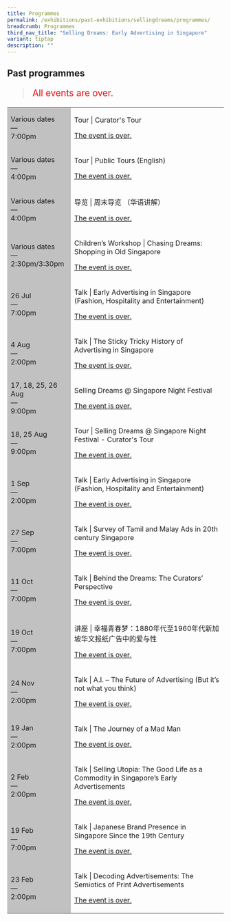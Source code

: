 ```yaml
---
title: Programmes
permalink: /exhibitions/past-exhibitions/sellingdreams/programmes/
breadcrumb: Programmes
third_nav_title: "Selling Dreams: Early Advertising in Singapore"
variant: tiptap
description: ""
---
```

<section class="section__progs">

<div class="container__description">
    <div class="row">
        <div class="col is-10-mobile">

<h2>Past programmes</h2>

<blockquote style="color: #E21216; font-size: 150%;">All events are over.</blockquote>

<table class="table table-v">
    <tbody><tr>
        <td style="background-color: #c1c1c1;">Various dates<br>
            —<br>
            7:00pm</td>
        <td>
            <p>Tour | Curator's Tour</p>
            <p><a href="/programmes/sellingdreams/curator-tours/">The event is over.</a></p>
        </td>
    </tr>    
    <tr>
        <td style="background-color: #c1c1c1;">Various dates<br>
            —<br>
            4:00pm</td>
        <td>
            <p>Tour | Public Tours (English)</p>
            <p><a href="/programmes/sellingdreams/public-tours/">The event is over.</a></p>
        </td>
    </tr>    
    <tr>
        <td style="background-color: #c1c1c1;">Various dates<br>
            —<br>
            4:00pm</td>
        <td>
            <p>导览 | 周末导览 （华语讲解）</p>
            <p><a href="/programmes/sellingdreams/public-tours/">The event is over.</a></p>
        </td>
    </tr>      
    <tr>
        <td style="background-color: #c1c1c1;">Various dates<br>
            —<br>
            2:30pm/3:30pm</td>
        <td>
            <p>Children’s Workshop | Chasing Dreams: Shopping in Old Singapore</p>
            <p><a href="/programmes/sellingdreams/children-workshops/">The event is over.</a></p>
        </td>
    </tr>         
    <tr>
        <td style="background-color: #c1c1c1;">26 Jul<br>
            —<br>
            7:00pm</td>
        <td>
            <p>Talk | Early Advertising in Singapore (Fashion, Hospitality and Entertainment)</p>
            <p><a href="/programmes/sellingdreams/20180726-talk/">The event is over.</a></p>
        </td>
    </tr>     
    <tr>
        <td style="background-color: #c1c1c1;">4 Aug<br>
            —<br>
            2:00pm</td>
        <td>
            <p>Talk | The Sticky Tricky History of Advertising in Singapore</p>
            <p><a href="/programmes/sellingdreams/20180804-talk/">The event is over.</a></p>
        </td>
    </tr>     
    <tr>
        <td style="background-color: #c1c1c1;">17, 18, 25, 26 Aug<br>
            —<br>
            9:00pm</td>
        <td>
            <p>Selling Dreams @ Singapore Night Festival</p>
            <p><a href="/programmes/sellingdreams/nightfest/">The event is over.</a></p>
        </td>
    </tr>     
    <tr>
        <td style="background-color: #c1c1c1;">18, 25 Aug<br>
            —<br>
            9:00pm</td>
        <td>
            <p>Tour | Selling Dreams @ Singapore Night Festival - Curator's Tour</p>
            <p><a href="/programmes/sellingdreams/nightfest/">The event is over.</a></p>
        </td>
    </tr>     
    <tr>
        <td style="background-color: #c1c1c1;">1 Sep<br>
            —<br>
            2:00pm</td>
        <td>
            <p>Talk | Early Advertising in Singapore (Fashion, Hospitality and Entertainment)</p>
            <p><a href="/programmes/sellingdreams/20180901-talk/">The event is over.</a></p>
        </td>
    </tr>     
    <tr>
        <td style="background-color: #c1c1c1;">27 Sep<br>
            —<br>
            7:00pm</td>
        <td>
            <p>Talk | Survey of Tamil and Malay Ads in 20th century Singapore</p>
            <p><a href="/programmes/sellingdreams/20180927-talk/">The event is over.</a></p>
        </td>
    </tr>     
    <tr>
        <td style="background-color: #c1c1c1;">11 Oct<br>
            —<br>
            7:00pm</td>
        <td>
            <p>Talk | Behind the Dreams: The Curators’ Perspective</p>
            <p><a href="/programmes/sellingdreams/20181011-talk/">The event is over.</a></p>
        </td>
    </tr>     
    <tr>
        <td style="background-color: #c1c1c1;">19 Oct<br>
            —<br>
            7:00pm</td>
        <td>
            <p>讲座 | 幸福青春梦：1880年代至1960年代新加坡华文报纸广告中的爱与性</p>
            <p><a href="/programmes/sellingdreams/20181019-talk/">The event is over.</a></p>
        </td>
    </tr>     
    <tr>
        <td style="background-color: #c1c1c1;">24 Nov<br>
            —<br>
            2:00pm</td>
        <td>
            <p>Talk | A.I. – The Future of Advertising (But it’s not what you think)</p>
            <p><a href="/programmes/sellingdreams/20181124-talk/">The event is over.</a></p>
        </td>
    </tr>    
    <tr>
        <td style="background-color: #c1c1c1;">19 Jan<br>
            —<br>
            2:00pm</td>
        <td>
            <p>Talk | The Journey of a Mad Man</p>
            <p><a href="/programmes/sellingdreams/20190119-talk/">The event is over.</a></p>
        </td>
    </tr>     
    <tr>
        <td style="background-color: #c1c1c1;">2 Feb<br>
            —<br>
            2:00pm</td>
        <td>
            <p>Talk | Selling Utopia: The Good Life as a Commodity in Singapore’s Early Advertisements</p>
            <p><a href="/programmes/sellingdreams/20190202-talk/">The event is over.</a></p>
        </td>
    </tr>     
    <tr>
        <td style="background-color: #c1c1c1;">19 Feb<br>
            —<br>
            7:00pm</td>
        <td>
            <p>Talk | Japanese Brand Presence in Singapore Since the 19th Century</p>
            <p><a href="/programmes/sellingdreams/20190219-talk/">The event is over.</a></p>
        </td>
    </tr>      
    <tr>
        <td style="background-color: #c1c1c1;">23 Feb<br>
            —<br>
            2:00pm</td>
        <td>
            <p>Talk | Decoding Advertisements: The Semiotics of Print Advertisements</p>
            <p><a href="/programmes/sellingdreams/20190224-talk/">The event is over.</a></p>
        </td>
    </tr>    

</tbody></table>
        </div>
    </div>
</div>
</section>